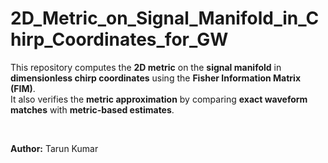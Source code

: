 # 2D_Metric_on_Signal_Manifold_in_Chirp_Coordinates_for_GW

This repository computes the **2D metric** on the **signal manifold** in **dimensionless chirp coordinates** using the **Fisher Information Matrix (FIM)**.  
It also verifies the **metric approximation** by comparing **exact waveform matches** with **metric-based estimates**.

<br>

**Author:** Tarun Kumar

